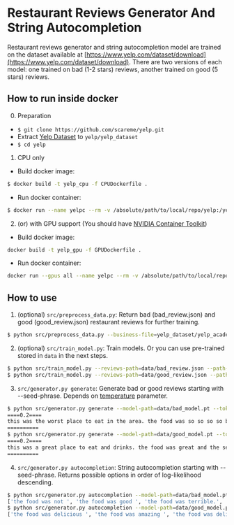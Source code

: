Restaurant Reviews Generator And String Autocompletion
======================================================
Restaurant reviews generator and string autocompletion model are trained on the dataset available at [https://www.yelp.com/dataset/download](https://www.yelp.com/dataset/download). There are two versions of each model: one trained on bad (1-2 stars) reviews, another trained on good
(5 stars) reviews.

How to run inside docker
------------------------
0. Preparation
- `$ git clone https://github.com/scareme/yelp.git`
- Extract [Yelp Dataset](https://www.yelp.com/dataset/download) to `yelp/yelp_dataset`
- `$ cd yelp`

1. CPU only
- Build docker image:
```bash
$ docker build -t yelp_cpu -f CPUDockerfile .
```
- Run docker container:
```bash
$ docker run --name yelpc --rm -v /absolute/path/to/local/repo/yelp:/yelp -i -t yelp_cpu bash
```

2. (or) with GPU support (You should have [NVIDIA Container Toolkit](https://docs.nvidia.com/datacenter/cloud-native/container-toolkit/install-guide.html#docker))
- Build docker image:
```bash
docker build -t yelp_gpu -f GPUDockerfile .
```
- Run docker container:
```bash
docker run --gpus all --name yelpc --rm -v /absolute/path/to/local/repo/yelp:/yelp -i -t yelp_gpu bash
```

How to use
----------

1. (optional) `src/preprocess_data.py`: Return bad (bad_review.json) and good (good_review.json) restaurant reviews for further training.
```bash
$ python src/preprocess_data.py --business-file=yelp_dataset/yelp_academic_dataset_business.json --reviews-file=yelp_dataset/yelp_academic_dataset_review.json --output-dir=data
```

2. (optional) `src/train_model.py`: Train models. Or you can use pre-trained stored in `data` in the next steps.
```bash
$ python src/train_model.py --reviews-path=data/bad_review.json --path-to-save-model=data/bad_model.pt --path-to-save-tokenizer=data/bad_tokenizer.dump
$ python src/train_model.py --reviews-path=data/good_review.json --path-to-save-model=data/good_model.pt --path-to-save-tokenizer=data/good_tokenizer.dump
```

3. `src/generator.py generate`: Generate bad or good reviews starting with --seed-phrase. Depends on [temperature](https://cs.stackexchange.com/questions/79241/what-is-temperature-in-lstm-and-neural-networks-generally) parameter.
```bash
$ python src/generator.py generate --model-path=data/bad_model.pt --tokenizer-path=data/bad_tokenizer.dump --seed-phrase="this was "
====0.2====
this was the worst place to eat in the area. the food was so so so so bad i was not impressed with the food. the chicken was dry and the chicken was not fresh. the sauce was so so. waiter was nice but the food was not good.
==========
$ python src/generator.py generate --model-path=data/good_model.pt --tokenizer-path=data/good_tokenizer.dump --seed-phrase="this was "
====0.2====
this was a great place to eat and drinks. the food was great and the service was excellent. we will definitely be back.
==========
```

4. `src/generator.py autocompletion`: String autocompletion starting with --seed-phrase. Returns possible options in order of log-likelihood descending.
```bash
$ python src/generator.py autocompletion --model-path=data/bad_model.pt --tokenizer-path=data/bad_tokenizer.dump --seed-phrase="the food was " --beam-size=5
['the food was not ', 'the food was good ', 'the food was terrible.', 'the food was good,', 'the food was terrible ']
$ python src/generator.py autocompletion --model-path=data/good_model.pt --tokenizer-path=data/good_tokenizer.dump --seed-phrase="the food was "--beam-size=5
['the food was delicious ', 'the food was amazing ', 'the food was delicious.', 'the food was amazing!', 'the food was excellent ']
```
